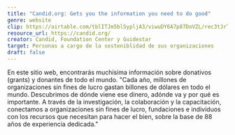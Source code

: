 ```yaml
---
title: "Candid.org: Gets you the information you need to do good"
genre: website
clip: https://airtable.com/tblITJm5blSypljA3/viwuDY6A7p87DoVZL/rec3tJrT75aGcOuvu?blocks=hide
resource_url: https://candid.org/
creator: Candid, Foundation Center y Guidestar
target: Personas a cargo de la sosteniblidad de sus organizaciones
draft: false
---
```

En este sitio web, encontrarás muchísima información sobre donativos (grants) y donantes de todo el mundo. "Cada año, millones de organizaciones sin fines de lucro gastan billones de dólares en todo el mundo. Descubrimos de dónde viene ese dinero, adónde va y por qué es importante. A través de la investigación, la colaboración y la capacitación, conectamos a organizaciones sin fines de lucro, fundaciones e individuos con los recursos que necesitan para hacer el bien, sobre la base de 88 años de experiencia dedicada."